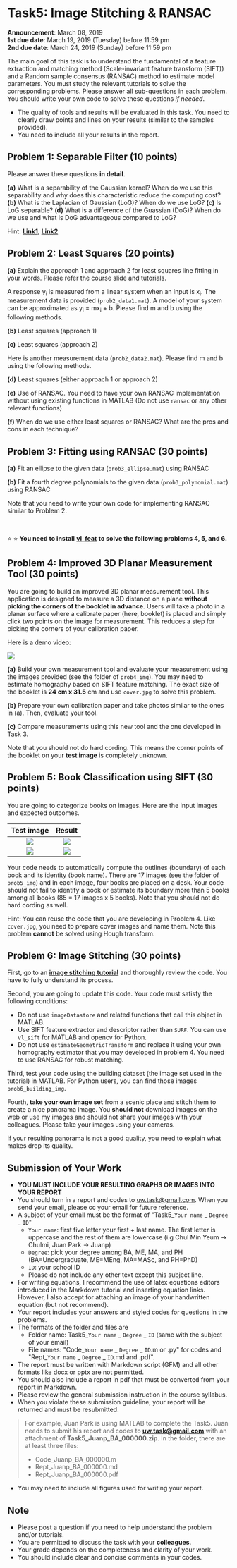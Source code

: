 # Task5: Image Stitching & RANSAC

**Announcement**: March 08, 2019  
**1st due date**: March 19, 2019 (Tuesday) before 11:59 pm  
**2nd due date**: March 24, 2019 (Sunday) before 11:59 pm  

The main goal of this task is to understand the fundamental of a feature extraction and matching method (Scale-invariant feature transform (SIFT)) and a Random sample consensus (RANSAC) method to estimate model parameters. You must study the relevant tutorials to solve the corresponding problems. Please answer all sub-questions in each problem. You should write your own code to solve these questions *if needed*. 

* The quality of tools and results will be evaluated in this task. You need to clearly draw points and lines on your results (similar to the samples provided).
* You need to include all your results in the report. 

## Problem 1: Separable Filter (10 points)
Please answer these questions **in detail**.

**(a)** What is a separability of the Gaussian kernel? When do we use this separability and why does this characteristic reduce the computing cost?  
**(b)** What is the Laplacian of Gaussian (LoG)? When do we use LoG? 
**(c)** Is LoG separable? 
**(d)** What is a difference of the Guassian (DoG)? When do we use and what is DoG advantageous compared to LoG?

Hint: [**Link1**](https://blogs.mathworks.com/steve/2006/10/04/separable-convolution/), [**Link2**](http://songho.ca/dsp/convolution/convolution.html)

## Problem 2: Least Squares (20 points)

**(a)** Explain the approach 1 and approach 2 for least squares line fitting in your words. Please refer the course slide and tutorials. 

A response y<sub>i</sub> is measured from a linear system when an input is x<sub>i</sub>. The measurement data is provided (`prob2_data1.mat`). A model of your system can be approximated as y<sub>i</sub> = mx<sub>i</sub> + b. Please find m and b using the following methods. 

**(b)** Least squares (approach 1) 

**(c)** Least squares (approach 2)

Here is another measurement data (`prob2_data2.mat`). Please find m and b using the following methods. 

**(d)** Least squares (either approach 1 or approach 2)

**(e)** Use of RANSAC. You need to have your own RANSAC implementation without using existing functions in MATLAB (Do not use `ransac` or any other relevant functions)

**(f)** When do we use either least squares or RANSAC? What are the pros and cons in each technique? 

## Problem 3: Fitting using RANSAC (30 points)

**(a)** Fit an ellipse to the given data (`prob3_ellipse.mat`) using RANSAC

**(b)** Fit a fourth degree polynomials to the given data (`prob3_polynomial.mat`) using RANSAC 

Note that you need to write your own code for implementing RANSAC similar to Problem 2.

</br>

:star: :star: **You need to install** [**vl_feat**]() **to solve the following problems 4, 5, and 6.**  

## Problem 4: Improved 3D Planar Measurement Tool (30 points)

You are going to build an improved 3D planar measurement tool. This application is designed to measure a 3D distance on a plane **without picking the corners of the booklet in advance**. Users will take a photo in a planar surface where a calibrate paper (here, booklet) is placed and simply click two points on the image for measurement. This reduces a step for picking the corners of your calibration paper.  

Here is a demo video:

[![](http://img.youtube.com/vi/dDCpKbBqDj0/0.jpg)](https://www.youtube.com/watch?v=dDCpKbBqDj0)

**(a)** Build your own measurement tool and evaluate your measurement using the images provided (see the folder of `prob4_img`). You may need to estimate homography based on SIFT feature matching. The exact size of the booklet is **24 cm x 31.5** cm and use `cover.jpg` to solve this problem.

**(b)** Prepare your own calibration paper and take photos similar to the ones in (a). Then, evaluate your tool. 

**(c)** Compare measurements using this new tool and the one developed in Task 3.  

Note that you should not do hard cording. This means the corner points of the booklet on your **test image** is completely unknown.  

## Problem 5: Book Classification using SIFT (30 points)
You are going to categorize books on images. Here are the input images and expected outcomes. 

|Test image|Result|
|:----:|:-----:|
|![](IMG_0219.JPG)|![](IMG_0219_out.jpg)|
|![](IMG_0223.JPG)|![](IMG_0223_out.jpg)|

Your code needs to automatically compute the outlines (boundary) of each book and its identity (book name). There are 17 images (see the folder of `prob5_img`) and in each image, four books are placed on a desk. Your code should not fail to identify a book or estimate its boundary more than 5 books among all books (85 = 17 images x 5 books). Note that you should not do hard cording as well. 

Hint: You can reuse the code that you are developing in Problem 4. Like `cover.jpg`, you need to prepare cover images and name them. Note this problem **cannot** be solved using Hough transform. 

## Problem 6: Image Stitching (30 points)

First, go to an [**image stitching tutorial**](https://www.mathworks.com/help/vision/examples/feature-based-panoramic-image-stitching.html) and thoroughly review the code. You have to fully understand its process. 

Second, you are going to update this code. Your code must satisfy the following conditions:
* Do not use `imageDatastore` and related functions that call this object in MATLAB. 
* Use SIFT feature extractor and descriptor rather than `SURF`. You can use `vl_sift` for MATLAB and opencv for Python. 
* Do not use `estimateGeometricTransform` and replace it using your own homography estimator that you may developed in problem 4. You need to use RANSAC for robust matching. 
 
Third, test your code using the building dataset (the image set used in the tutorial) in MATLAB. For Python users, you can find those images `prob6_building_img`.

Fourth, **take your own image set** from a scenic place and stitch them to create a nice panorama image. You **should not** download images on the web or use my images and should not share your images with your colleagues. Please take your images using your cameras. 

If your resulting panorama is not a good quality, you need to explain what makes drop its quality. 

## Submission of Your Work
* **YOU MUST INCLUDE YOUR RESULTING GRAPHS OR IMAGES INTO YOUR REPORT**
* You should turn in a report and codes to uw.task@gmail.com. When you send your email, please cc your email for future reference.  
* A subject of your email must be the format of "Task5_`Your name` _ `Degree` _ `ID`"
	* `Your name`: first five letter your first + last name. The first letter is uppercase and the rest of them are lowercase (i.g Chul Min Yeum -> Chulmi, Juan Park -> Juanp)   
	* `Degree`: pick your degree among BA, ME, MA, and PH (BA=Undergraduate, ME=MEng, MA=MASc, and PH=PhD)  
	* `ID`: your school ID
	* Please do not include any other text except this subject line.    
* For writing equations, I recommend the use of latex equations editors introduced in the Markdown tutorial and inserting equation links. However, I also accept for attaching an image of your handwritten equation (but not recommend). 
* Your report includes your answers and styled codes for questions in the problems.
* The formats of the folder and files are 
	* Folder name: Task5_`Your name` _ `Degree` _ `ID` (same with the subject of your email)  
	* File names: "Code_`Your name` _ `Degree` _ `ID`.m or .py" for codes and "Rept_`Your name` _ `Degree` _ `ID`.md and .pdf".   
* The report must be written with Markdown script (GFM) and all other formats like docx or pptx are not permitted. 
* You should also include a report in pdf that must be converted from your report in Markdown.
* Please review the general submission instruction in the course syllabus. 
* When you violate these submission guideline, your report will be returned and must be resubmitted. 
> For example, Juan Park is using MATLAB to complete the Task5. Juan needs to submit his report and codes to **uw.task@gmail.com** with an attachment of **Task5_Juanp_BA_000000.zip**. In the folder, there are at least three files: 
> * Code_Juanp_BA_000000.m
> * Rept_Juanp_BA_000000.md
> * Rept_Juanp_BA_000000.pdf
* You may need to include all figures used for writing your report. 

## Note
* Please post a question if you need to help understand the problem and/or tutorials. 
* You are permitted to discuss the task with your **colleagues**.   
* Your grade depends on the completeness and clarity of your work.  
* You should include clear and concise comments in your codes.  